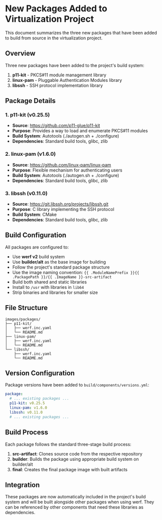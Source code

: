 # New Packages Added to Virtualization Project

This document summarizes the three new packages that have been added to build from source in the virtualization project.

## Overview

Three new packages have been added to the project's build system:
1. **p11-kit** - PKCS#11 module management library
2. **linux-pam** - Pluggable Authentication Modules library  
3. **libssh** - SSH protocol implementation library

## Package Details

### 1. p11-kit (v0.25.5)

- **Source**: https://github.com/p11-glue/p11-kit
- **Purpose**: Provides a way to load and enumerate PKCS#11 modules
- **Build System**: Autotools (./autogen.sh + ./configure)
- **Dependencies**: Standard build tools, glibc, zlib

### 2. linux-pam (v1.6.0)

- **Source**: https://github.com/linux-pam/linux-pam
- **Purpose**: Flexible mechanism for authenticating users
- **Build System**: Autotools (./autogen.sh + ./configure)
- **Dependencies**: Standard build tools, glibc, zlib

### 3. libssh (v0.11.0)

- **Source**: https://git.libssh.org/projects/libssh.git
- **Purpose**: C library implementing the SSH protocol
- **Build System**: CMake
- **Dependencies**: Standard build tools, glibc, zlib

## Build Configuration

All packages are configured to:
- Use **werf v2** build system
- Use **builder/alt** as the base image for building
- Follow the project's standard package structure
- Use the image naming convention: `{{ .ModuleNamePrefix }}{{ .PackagePath }}/{{ .ImageName }}-src-artifact`
- Build both shared and static libraries
- Install to `/usr` with libraries in `lib64`
- Strip binaries and libraries for smaller size

## File Structure

```
images/packages/
├── p11-kit/
│   ├── werf.inc.yaml
│   └── README.md
├── linux-pam/
│   ├── werf.inc.yaml
│   └── README.md
└── libssh/
    ├── werf.inc.yaml
    └── README.md
```

## Version Configuration

Package versions have been added to `build/components/versions.yml`:

```yaml
package:
  # ... existing packages ...
  p11-kit: v0.25.5
  linux-pam: v1.6.0
  libssh: v0.11.0
  # ... existing packages ...
```

## Build Process

Each package follows the standard three-stage build process:

1. **src-artifact**: Clones source code from the respective repository
2. **builder**: Builds the package using appropriate build system on builder/alt
3. **final**: Creates the final package image with built artifacts

## Integration

These packages are now automatically included in the project's build system and will be built alongside other packages when using werf. They can be referenced by other components that need these libraries as dependencies.
